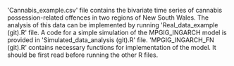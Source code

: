 'Cannabis_example.csv' file contains the bivariate time series of cannabis possession-related offences in two regions of New South Wales. The analysis of this data can be implemented by running 'Real_data_example (git).R' file. A code for a simple simulation of the MPGIG_INGARCH model is provided in 'Simulated_data_analysis (git).R' file. 'MPGIG_INGARCH_FN (git).R' contains necessary functions for implementation of the model. It should be first read before running the other R files.
